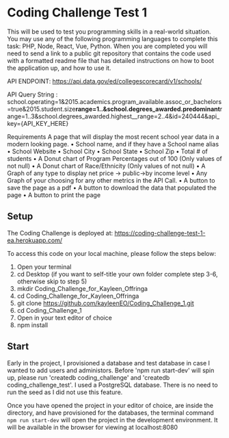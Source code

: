 # Coding Challenge Test 1

This will be used to test you programming skills in a real-world situation. You may use any of the following programming languages to complete this task: PHP, Node, React, Vue, Python. When you are completed you will need to send a link to a public git repository that contains the code used with a formatted readme file that has detailed instructions on how to boot the application up, and how to use it.

API ENDPOINT: https://api.data.gov/ed/collegescorecard/v1/schools/

API Query String : school.operating=1&2015.academics.program_available.assoc_or_bachelors=true&2015.student.size**range=1..&school.degrees_awarded.predominant**range=1..3&school.degrees_awarded.highest\_\_range=2..4&id=240444&api_key={API_KEY_HERE}

Requirements
A page that will display the most recent school year data in a modern looking page.
• School name, and if they have a School name alias
• School Website
• School City
• School State
• School Zip
• Total # of students
• A Donut chart of Program Percentages out of 100 (Only values of not null)
• A Donut chart of Race/Ethnicity (Only values of not null)
• A Graph of any type to display net price -> public->by income level
• Any Graph of your choosing for any other metrics in the API Call.
• A button to save the page as a pdf
• A button to download the data that populated the page
• A button to print the page

## Setup

The Coding Challenge is deployed at: https://coding-challenge-test-1-ea.herokuapp.com/

To access this code on your local machine, please follow the steps below:

1.  Open your terminal
2.  cd Desktop
    (if you want to self-title your own folder complete step 3-6, otherwise skip to step 5)
3.  mkdir Coding_Challenge_for_Kayleen_Offringa
4.  cd Coding_Challenge_for_Kayleen_Offringa
5.  git clone https://github.com/kayleenEO/Coding_Challenge_1.git
6.  cd Coding_Challenge_1
7.  Open in your text editor of choice
8.  npm install

## Start

Early in the project, I provisioned a database and test database in case I wanted to add users and administors. Before 'npm run start-dev' will spin up, please run 'createdb coding_challenge' and 'createdb coding_challenge_test'. I used a PostgreSQL database. There is no need to run the seed as I did not use this feature.

Once you have opened the project in your editor of choice, are inside the directory, and have provisioned for the databases, the terminal command `npm run start-dev` will open the project in the development environment. It will be available in the browser for viewing at localhost:8080
